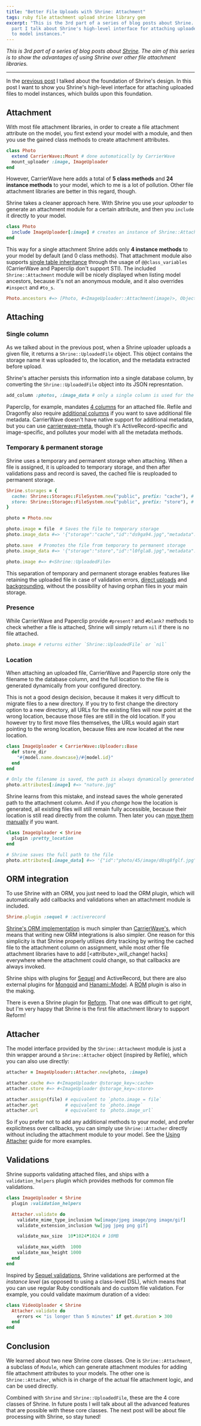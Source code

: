```yaml
---
title: "Better File Uploads with Shrine: Attachment"
tags: ruby file attachment upload shrine library gem
excerpt: "This is the 3rd part of a series of blog posts about Shrine. In this
  part I talk about Shrine's high-level interface for attaching uploaded files
  to model instances."
---
```


*This is 3rd part of a series of blog posts about [Shrine]. The aim of this
series is to show the advantages of using Shrine over other file attachment
libraries.*

----

In the [previous post] I talked about the foundation of Shrine's design. In
this post I want to show you Shrine's high-level interface for attaching
uploaded files to model instances, which builds upon this foundation.

## Attachment

With most file attachment libraries, in order to create a file attachment
attribute on the model, you first extend your model with a module, and then
you use the gained class methods to create attachment attributes.

```rb
class Photo
  extend CarrierWave::Mount # done automatically by CarrierWave
  mount_uploader :image, ImageUploader
end
```

However, CarrierWave here adds a total of **5 class methods** and **24 instance
methods** to your model, which to me is a lot of pollution. Other file
attachment libraries are better in this regard, though.

Shrine takes a cleaner approach here. With Shrine you use *your uploader* to
generate an attachment module for a certain attribute, and then you `include` it
directly to your model.

```rb
class Photo
  include ImageUploader[:image] # creates an instance of Shrine::Attachment
end
```

This way for a single attachment Shrine adds only **4 instance methods** to
your model by default (and 0 class methods). That attachment module also
supports [single table inheritance][STI] through the usage of
`@@class_variables` (CarrierWave and Paperclip don't support STI). The included
`Shrine::Attachment` module will be nicely displayed when listing model
ancestors, because it's not an anonymous module, and it also overrides
`#inspect` and `#to_s`.

```rb
Photo.ancestors #=> [Photo, #<ImageUploader::Attachment(image)>, Object, BasicObject]
```

## Attaching

### Single column

As we talked about in the previous post, when a Shrine uploader uploads a given
file, it returns a `Shrine::UploadedFile` object. This object contains
the storage name it was uploaded to, the location, and the metadata extracted
before upload.

Shrine's attacher persists this information into a single database column, by
converting the `Shrine::UploadedFile` object into its JSON represntation.

```rb
add_column :photos, :image_data # only a single column is used for the attachment
```

Paperclip, for example, mandates [4 columns][paperclip columns] for an attached
file. Refile and Dragonfly also require [additional columns][magic attributes]
if you want to save additional file metadata. CarrierWave doesn't have native
support for additional metadata, but you can use [carrierwave-meta], though
it's ActiveRecord-specific and image-specific, and pollutes your model with all
the metadata methods.

### Temporary & permanent storage

Shrine uses a temporary and permanent storage when attaching. When a file is
assigned, it is uploaded to temporary storage, and then after validations pass
and record is saved, the cached file is reuploaded to permanent storage.

```rb
Shrine.storages = {
  cache: Shrine::Storage::FileSystem.new("public", prefix: "cache"), # temporary
  store: Shrine::Storage::FileSystem.new("public", prefix: "store"), # permanent
}
```
```rb
photo = Photo.new

photo.image = file  # Saves the file to temporary storage
photo.image_data #=> '{"storage":"cache","id":"ds9ga94.jpg","metadata":{...}}'

photo.save  # Promotes the file from temporary to permanent storage
photo.image_data #=> '{"storage":"store","id":"l0fgla8.jpg","metadata":{...}}'

photo.image #=> #<Shrine::UploadedFile>
```

This separation of temporary and permanent storage enables features like
retaining the uploaded file in case of validation errors, [direct uploads] and
[backgrounding], without the possibility of having orphan files in your main
storage.

### Presence

While CarrierWave and Paperclip provide `#present?` and `#blank?` methods to
check whether a file is attached, Shrine will simply return `nil` if there is
no file attached.

```rb
photo.image # returns either `Shrine::UploadedFile` or `nil`
```

### Location

When attaching an uploaded file, CarrierWave and Paperclip store only the
filename to the database column, and the full location to the file is generated
dynamically from your configured directory.

This is not a good design decision, because it makes it very difficult to
migrate files to a new directory. If you try to first change the directory
option to a new directory, all URLs for the existing files will now point at
the wrong location, because those files are still in the old location. If you
however try to first move files themselves, the URLs would again start pointing
to the wrong location, because files are now located at the new location.

```rb
class ImageUploader < CarrierWave::Uploader::Base
  def store_dir
    "#{model.name.downcase}/#{model.id}"
  end
end
```
```rb
# Only the filename is saved, the path is always dynamically generated
photo.attributes[:image] #=> "nature.jpg"
```

Shrine learns from this mistake, and instead saves the whole generated path to
the attachment column. And if you *change* how the location is generated, all
existing files will still remain fully accessible, because their location is
still read directly from the column. Then later you can [move them
manually][shrine moving files] if you want.

```rb
class ImageUploader < Shrine
  plugin :pretty_location
end
```
```rb
# Shrine saves the full path to the file
photo.attributes[:image_data] #=> '{"id":"photo/45/image/d0sg8fglf.jpg",...}'
```

## ORM integration

To use Shrine with an ORM, you just need to load the ORM plugin, which will
automatically add callbacks and validations when an attachment module is
included.

```rb
Shrine.plugin :sequel # :activerecord
```

[Shrine's ORM implementation][shrine activerecord] is much simpler than
[CarrierWave's][carrierwave activerecord], which means that writing new ORM
integrations is also simpler. One reason for this simplicity is that Shrine
properly utilizes dirty tracking by writing the cached file to the attachment
column on assignment, while most other file attachment libraries have to add
[\<attribute\>_will_change! hacks] everywhere where the attachment could
change, so that callbacks are always invoked.

Shrine ships with plugins for [Sequel] and ActiveRecord, but there are also
external plugins for [Mongoid][shrine-mongoid] and
[Hanami::Model][hanami-shrine]. A [ROM][shrine-rom] plugin is also in the
making.

There is even a Shrine plugin for [Reform][shrine-reform]. That one was
difficult to get right, but I'm very happy that Shrine is the first file
attachment library to support Reform!

## Attacher

The model interface provided by the `Shrine::Attachment` module is just a thin
wrapper around a `Shrine::Attacher` object (inspired by Refile), which you can
also use directly:

```rb
attacher = ImageUploader::Attacher.new(photo, :image)

attacher.cache #=> #<ImageUploader @storage_key=:cache>
attacher.store #=> #<ImageUploader @storage_key=:store>

attacher.assign(file) # equivalent to `photo.image = file`
attacher.get          # equivalent to `photo.image`
attacher.url          # equivalent to `photo.image_url`
```

So if you prefer not to add any additional methods to your model, and prefer
explicitness over callbacks, you can simply use `Shrine::Attacher` directly
without including the attachment module to your model. See the [Using Attacher]
guide for more examples.

## Validations

Shrine supports validating attached files, and ships with a
`validation_helpers` plugin which provides methods for common file validations.

```rb
class ImageUploader < Shrine
  plugin :validation_helpers

  Attacher.validate do
    validate_mime_type_inclusion %w[image/jpeg image/png image/gif]
    validate_extension_inclusion %w[jpg jpeg png gif]

    validate_max_size  10*1024*1024 # 10MB

    validate_max_width  1000
    validate_max_height 1000
  end
end
```

Inspired by [Sequel validations], Shrine validations are performed at the
*instance level* (as opposed to using a class-level DSL), which means that you
can use regular Ruby conditionals and do custom file validation. For example,
you could validate maximum duration of a video:

```rb
class VideoUploader < Shrine
  Attacher.validate do
    errors << "is longer than 5 minutes" if get.duration > 300
  end
end
```

## Conclusion

We learned about two new Shrine core classes. One is `Shrine::Attachment`, a
subclass of `Module`, which can generate attachment modules for adding file
attachment attributes to your models. The other one is `Shrine::Attacher`,
which is in charge of the actual file attachment logic, and can be used
directly.

Combined with `Shrine` and `Shrine::UploadedFile`, these are the 4 core classes
of Shrine. In future posts I will talk about all the advanced features that are
possible with these core classes. The next post will be about file processing
with Shrine, so stay tuned!

[Shrine]: https://github.com/janko-m/shrine
[previous post]: https://twin.github.io/better-file-uploads-with-shrine-uploader/
[CarrierWave::Mount]: https://github.com/carrierwaveuploader/carrierwave/blob/1dbc8be0bb8cf3b48600c5451084ee13445747b0/lib/carrierwave/mount.rb
[paperclip columns]: https://github.com/thoughtbot/paperclip/blob/7edb35a2a9a80c9598dfde235c7e593c023fc914/lib/paperclip/schema.rb#L6-L9
[magic attributes]: http://markevans.github.io/dragonfly/models/#magic-attributes
[carrierwave-meta]: https://github.com/gzigzigzeo/carrierwave-meta/
[backgrounding plugin]: http://shrinerb.com/rdoc/classes/Shrine/Plugins/Backgrounding.html
[Sequel]: https://github.com/jeremyevans/sequel
[shrine-mongoid]: https://github.com/janko-m/shrine-mongoid
[hanami-shrine]: https://github.com/katafrakt/hanami-shrine
[shrine-rom]: https://github.com/janko-m/shrine-rom-example/blob/30ff892216d18ee2b64a1b784a06e489bb3be75d/config/shrine-rom.rb
[shrine-reform]: https://github.com/janko-m/shrine-reform
[shrine activerecord]: https://github.com/janko-m/shrine/blob/master/lib/shrine/plugins/activerecord.rb
[carrierwave activerecord]: https://github.com/carrierwaveuploader/carrierwave/blob/master/lib/carrierwave/orm/activerecord.rb
[<attribute>_will_change! hacks]: https://github.com/carrierwaveuploader/carrierwave/blob/1dbc8be0bb8cf3b48600c5451084ee13445747b0/lib/carrierwave/orm/activerecord.rb#L67
[shrine moving files]: http://shrinerb.com/rdoc/files/doc/changing_location_md.html
[STI]: http://api.rubyonrails.org/classes/ActiveRecord/Inheritance.html
[Using Attacher]: https://github.com/janko-m/shrine/blob/master/doc/attacher.md#readme
[Sequel validations]: http://sequel.jeremyevans.net/rdoc-plugins/classes/Sequel/Plugins/ValidationHelpers.html
[direct uploads]: http://shrinerb.com/rdoc/files/doc/direct_s3_md.html
[backgrounding]: http://shrinerb.com/rdoc/classes/Shrine/Plugins/Backgrounding.html
